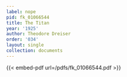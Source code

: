 ```yaml
---
label: nope
pid: fk_01066544
title: The Titan
year: '1925'
author: Theodore Dreiser
order: '034'
layout: single
collection: documents
---
```



{{< embed-pdf url=/pdfs/fk_01066544.pdf >}}